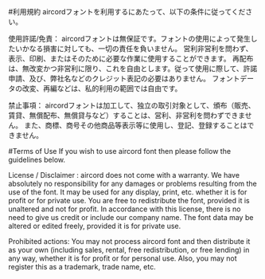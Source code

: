 #利用規約
aircordフォントを利用するにあたって、以下の条件に従ってください。

使用許諾/免責：
aircordフォントは無保証です。フォントの使用によって発生したいかなる損害に対しても、一切の責任を負いません。
営利非営利を問わず、表示、印刷、またはそのために必要な作業に使用することができます。
再配布は、無改変かつ非営利に限り、これを自由とします。従って使用に際して、許諾申請、及び、弊社名などのクレジット表記の必要はありません。
フォントデータの改変、再編などは、私的利用の範囲では自由です。

禁止事項：
aircordフォントは加工して、独立の取引対象として、頒布（販売、賃貸、無償配布、無償貸与など）することは、営利、非営利を問わずできません。
また、商標、商号その他商品等表示等に使用し、登記、登録することはできません。

#Terms of Use
If you wish to use aircord font then please follow the guidelines below.

License / Disclaimer :
aircord does not come with a warranty. We have absolutely no responsibility for any damages or problems resulting from the use of the font.
It may be used for any display, print, etc. whether it is for profit or for private use.
You are free to redistribute the font, provided it is unaltered and not for profit. In accordance with this license, there is no need to give us credit or include our company name.
The font data may be altered or edited freely, provided it is for private use.

Prohibited actions:
You may not process aircord font and then distribute it as your own (including sales, rental, free redistribution, or free lending) in any way, whether it is for profit or for personal use. Also, you may not register this as a trademark, trade name, etc.
